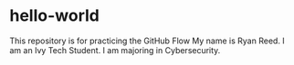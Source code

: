 # hello-world
This repository is for practicing the GitHub Flow
  My name is Ryan Reed. 
  I am an Ivy Tech Student. 
  I am majoring in Cybersecurity. 
